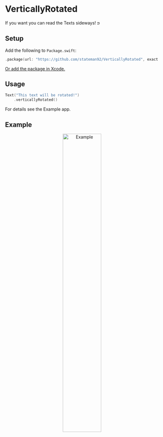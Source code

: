 # VerticallyRotated
If you want you can read the Texts sideways! ᴝ

## Setup

Add the following to `Package.swift`:

```swift
.package(url: "https://github.com/stateman92/VerticallyRotated", exact: .init(0, 0, 1))
```

[Or add the package in Xcode.](https://developer.apple.com/documentation/xcode/adding_package_dependencies_to_your_app)

## Usage

```swift
Text("This text will be rotated!")
    .verticallyRotated()
```

For details see the Example app.

## Example

<p style="text-align:center;"><img src="https://github.com/stateman92/VerticallyRotated/blob/main/Resources/screenshot.png?raw=true" width="50%" alt="Example"></p>
